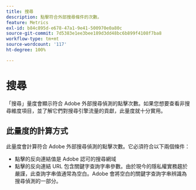 ```yaml
---
title: 搜尋
description: 點擊符合外部搜尋條件的次數。
feature: Metrics
exl-id: b84c895d-e678-47a1-9e41-500970e0a80c
source-git-commit: 7d5383e1ee3bee189d3dd48bc6b899f4108f7ba8
workflow-type: tm+mt
source-wordcount: '117'
ht-degree: 100%

---
```


# 搜尋

「搜尋」量度會顯示符合 Adobe 外部搜尋偵測的點擊次數。如果您想要查看非搜尋維度項目，並了解它們對搜尋引擎流量的貢獻，此量度就十分實用。

## 此量度的計算方式

此量度會計算符合 Adobe 外部搜尋偵測的點擊次數。它必須符合以下兩個條件：

* 點擊的反向連結值是 Adobe 認可的搜尋網域
* 點擊的反向連結 URL 包含關鍵字查詢字串參數。由於現今的隱私權實務趨於嚴謹，此查詢字串值通常為空白。Adobe 會將空白的關鍵字查詢字串辨識為搜尋偵測的一部分。
